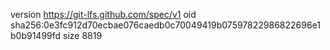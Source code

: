 version https://git-lfs.github.com/spec/v1
oid sha256:0e3fc912d70ecbae076caedb0c70049419b07597822986822696e1b0b91499fd
size 8819

